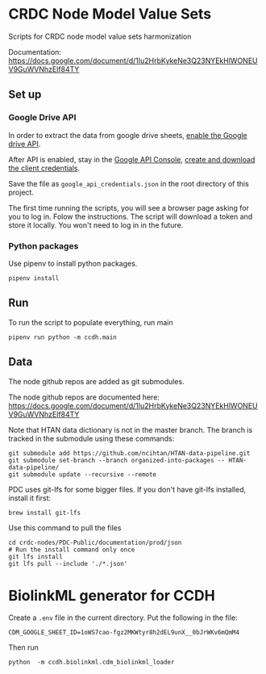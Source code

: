 # CRDC Node Model Value Sets

Scripts for CRDC node model value sets harmonization

Documentation: https://docs.google.com/document/d/1Iu2HrbKykeNe3Q23NYEkHlWONEUV9GuWVNhzElf84TY


## Set up

### Google Drive API

In order to extract the data from google drive sheets, [enable the Google drive API](https://developers.google.com/drive/api/v3/enable-drive-api). 

After API is enabled, stay in the [Google API Console](https://console.developers.google.com/), [create and download the client credentials](https://www.iperiusbackup.net/en/how-to-enable-google-drive-api-and-get-client-credentials/).

Save the file as `google_api_credentials.json` in the root directory of this project. 

The first time running the scripts, you will see a browser page asking
for you to log in. Folow the instructions. The script will download a token
and store it locally. You won't need to log in in the future. 

### Python packages

Use pipenv to install python packages. 

```
pipenv install
```

## Run

To run the script to populate everything, run main

```
pipenv run python -m ccdh.main
```

## Data

The node github repos are added as git submodules.

The node github repos are documented here: https://docs.google.com/document/d/1Iu2HrbKykeNe3Q23NYEkHlWONEUV9GuWVNhzElf84TY

Note that HTAN data dictionary is not in the master branch. The branch is tracked in the submodule using 
these commands: 

```
git submodule add https://github.com/ncihtan/HTAN-data-pipeline.git
git submodule set-branch --branch organized-into-packages -- HTAN-data-pipeline/
git submodule update --recursive --remote
```

PDC uses git-lfs for some bigger files. If you don't have git-lfs installed, 
install it first: 

```
brew install git-lfs
```

Use this command to pull the files

```
cd crdc-nodes/PDC-Public/documentation/prod/json
# Run the install command only once
git lfs install
git lfs pull --include './*.json'
```

# BiolinkML generator for CCDH 

Create a `.env` file in the current directory. Put the following in the file: 

```
CDM_GOOGLE_SHEET_ID=1oWS7cao-fgz2MKWtyr8h2dEL9unX__0bJrWKv6mQmM4
```

Then run 

```
python  -m ccdh.biolinkml.cdm_biolinkml_loader
```